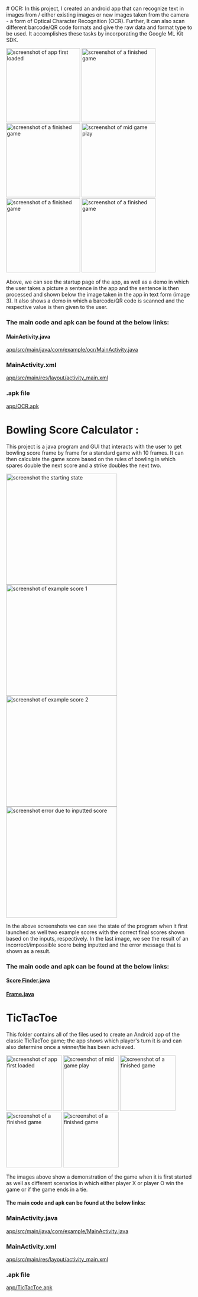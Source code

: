 </br>
# OCR:
In this project, I created an android app that can recognize text in images from / either existing images or new images taken from the camera - a form of Optical Character Recognition (OCR). Further, It can also scan different barcode/QR code formats and give the raw data and format type to be used. It accomplishes these tasks by incorporating the Google ML Kit SDK. 
<p float="left">
  <img src="Screenshots/Screenshot_20220909-014106_OCR.png" alt="screenshot of app first loaded" style="width:200px;">
  <img src="Screenshots/Screenshot_20220909-014226_Camera.png" alt="screenshot of a finished game" style="width:200px;">
  <img src="Screenshots/Screenshot_20220909-014237_OCR.png" alt="screenshot of a finished game" style="width:200px;">
  <img src="Screenshots/Screenshot_20220909-014800_Camera.png" alt="screenshot of mid game play" style="width:200px;">
  <img src="Screenshots/Screenshot_20220909-014652_OCR.png" alt="screenshot of a finished game" style="width:200px;">
  <img src="Screenshots/Screenshot_20220909-014540_OCR.png" alt="screenshot of a finished game" style="width:200px;">
 </p>
 
Above, we can see the startup page of the app, as well as a demo in which the user takes a picture a sentence in the app and the sentence is then processed and shown below the image taken in the app in text form (image 3). It also shows a demo in which a barcode/QR code is scanned and the respective value is then given to the user.

### The main code and apk can be found at the below links:

#### MainActivity.java
[app/src/main/java/com/example/ocr/MainActivity.java](https://github.com/atorshizi/Personal_Projects/blob/main/OCR/app/src/main/java/com/example/ocr/MainActivity.java)

### MainActivity.xml
[app/src/main/res/layout/activity_main.xml](https://github.com/atorshizi/Personal_Projects/blob/main/OCR/app/src/main/res/layout/activity_main.xml)

### .apk file
[app/OCR.apk](https://github.com/atorshizi/Personal_Projects/blob/main/OCR/app/OCR.apk)



# Bowling Score Calculator :
This project is a java program and GUI that interacts with the user to get bowling score frame by frame for a standard game with 10 frames. It can then calculate the game score based on the rules of bowling in which spares double the next score and a strike doubles the next two. 

<p float="left">
  <img src="Screenshots/Screenshot 2022-09-13 005317.png" alt="screenshot the starting state" style="width:300px;">
  <img src="Screenshots/Screenshot 2022-09-13 005719.png" alt="screenshot of example score 1" style="width:300px;">
  <img src="Screenshots/Screenshot 2022-09-13 005414.png" alt="screenshot of example score 2" style="width:300px;">
  <img src="Screenshots/Screenshot 2022-09-13 005620.png" alt="screenshot error due to inputted score" style="width:300px;">
 </p>
 
In the above screenshots we can see the state of the program when it first launched as well two example scores with the correct final scores shown based on the inputs, respectively. In the last image, we see the result of an incorrect/impossible score being inputted and the error message that is shown as a result. 

### The main code and apk can be found at the below links:

#### [Score Finder.java](https://github.com/atorshizi/Personal_Projects/blob/main/Score%20Finder/ScoreFinder.java)

#### [Frame.java](https://github.com/atorshizi/Personal_Projects/blob/main/Score%20Finder/Frame.java)

# TicTacToe
This folder contains all of the files used to create an Android app of the classic TicTacToe game; the app shows which player's turn it is and can also determine once a winner/tie has been achieved. 
<p float="left">
  <img src="Screenshots/Screenshot_20220908-104452_TicTacToe.png" alt="screenshot of app first loaded" style="width:150px;">
  <img src="Screenshots/Screenshot_20220908-104507_TicTacToe.png" alt="screenshot of mid game play" style="width:150px;">
  <img src="Screenshots/Screenshot_20220908-104524_TicTacToe.png" alt="screenshot of a finished game" style="width:150px;">
  <img src="Screenshots/Screenshot_20220908-104536_TicTacToe.png" alt="screenshot of a finished game" style="width:150px;">
  <img src="Screenshots/Screenshot_20220908-104611_TicTacToe.png" alt="screenshot of a finished game" style="width:150px;">
 </p>
 
The images above show a demonstration of the game when it is first started as well as different scenarios in which either player X or player O win the game or if the game ends in a tie. 

#### The main code and apk can be found at the below links:

### MainActivity.java
[app/src/main/java/com/example/MainActivity.java](https://github.com/atorshizi/Personal_Projects/blob/main/TicTacToe/app/src/main/java/com/example/TicTacToe/MainActivity.java)

### MainActivity.xml
[app/src/main/res/layout/activity_main.xml](https://github.com/atorshizi/Personal_Projects/blob/main/TicTacToe/app/src/main/res/layout/activity_main.xml)

### .apk file
[app/TicTacToe.apk](https://github.com/atorshizi/Personal_Projects/blob/main/TicTacToe/app/TicTacToe.apk)


